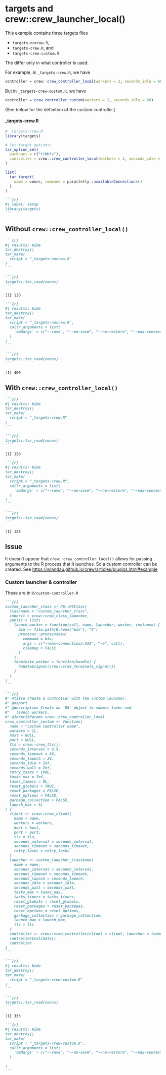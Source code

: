 # targets and crew::crew_launcher_local()


This example contains three targets files

- `targets-nocrew.R`,
- `targets-crew.R`, and
- `targets-crew-custom.R`

The differ only in what controller is used.

For example, in `_targets-crew.R`, we have

``` r
controller = crew::crew_controller_local(workers = 2, seconds_idle = 60)
```

But in `_targets-crew-custom.R`, we have

``` r
controller = crew_controller_custom(workers = 2, seconds_idle = 60)
```

(See below for the definition of the custom controller.)

#### \_targets-crew.R

``` r
# _targets-crew.R
library(targets)

# Set target options:
tar_option_set(
  packages = c("tibble"), 
  controller = crew::crew_controller_local(workers = 2, seconds_idle = 60)
)

list(
  tar_target(
    name = conns, command = parallelly::availableConnections()
  )
)
```

```` markdown
```{r}
#| label: setup
library(targets)
```
````

## Without `crew::crew_controller_local()`

```` markdown
```{r}
#| results: hide
tar_destroy()
tar_make(
  script = "_targets-nocrew.R"
)
```
````

```` markdown
```{r}
targets::tar_read(conns)
```
````

    [1] 128

```` markdown
```{r}
#| results: hide
tar_destroy()
tar_make(
  script = "_targets-nocrew.R",
  callr_arguments = list(
    'cmdargs' = c("--save", "--no-save", "--no-restore", "--max-connections=400")
  )
)
```
````

```` markdown
```{r}
targets::tar_read(conns)
```
````

    [1] 400

## With `crew::crew_controller_local()`

```` markdown
```{r}
#| results: hide
tar_destroy()
tar_make(
  script = "_targets-crew.R"
)
```
````

```` markdown
```{r}
targets::tar_read(conns)
```
````

    [1] 128

```` markdown
```{r}
#| results: hide
tar_destroy()
tar_make(
  script = "_targets-crew.R",
  callr_arguments = list(
    'cmdargs' = c("--save", "--no-save", "--no-restore", "--max-connections=400")
  )
)
```
````

```` markdown
```{r}
targets::tar_read(conns)
```
````

    [1] 128

## Issue

It doesn’t appear that `crew::crew_controller_local()` allows for
passing arguments to the R process that it launches. So a custom
controller can be created. See
<https://wlandau.github.io/crew/articles/plugins.html#example>

### Custom launcher & controller

These are in `R/custom-controller.R`

```` markdown
```{r}
custom_launcher_class <- R6::R6Class(
  classname = "custom_launcher_class",
  inherit = crew::crew_class_launcher,
  public = list(
    launch_worker = function(call, name, launcher, worker, instance) {
      bin <- file.path(R.home("bin"), "R")
      processx::process$new(
        command = bin,
        args = c("--max-connections=333", "-e", call),
        cleanup = FALSE
      )
    },
    terminate_worker = function(handle) {
      handle$signal(crew::crew_terminate_signal())
    }
  )
)
```
````

```` markdown
```{r}
#' @title Create a controller with the custom launcher.
#' @export
#' @description Create an `R6` object to submit tasks and
#'   launch workers.
#' @inheritParams crew::crew_controller_local
crew_controller_custom <- function(
  name = "custom controller name",
  workers = 1L,
  host = NULL,
  port = NULL,
  tls = crew::crew_tls(),
  seconds_interval = 0.5,
  seconds_timeout = 30,
  seconds_launch = 30,
  seconds_idle = Inf,
  seconds_wall = Inf,
  retry_tasks = TRUE,
  tasks_max = Inf,
  tasks_timers = 0L,
  reset_globals = TRUE,
  reset_packages = FALSE,
  reset_options = FALSE,
  garbage_collection = FALSE,
  launch_max = 5L
) {
  client <- crew::crew_client(
    name = name,
    workers = workers,
    host = host,
    port = port,
    tls = tls,
    seconds_interval = seconds_interval,
    seconds_timeout = seconds_timeout,
    retry_tasks = retry_tasks
  )
  launcher <- custom_launcher_class$new(
    name = name,
    seconds_interval = seconds_interval,
    seconds_timeout = seconds_timeout,
    seconds_launch = seconds_launch,
    seconds_idle = seconds_idle,
    seconds_wall = seconds_wall,
    tasks_max = tasks_max,
    tasks_timers = tasks_timers,
    reset_globals = reset_globals,
    reset_packages = reset_packages,
    reset_options = reset_options,
    garbage_collection = garbage_collection,
    launch_max = launch_max,
    tls = tls
  )
  controller <- crew::crew_controller(client = client, launcher = launcher)
  controller$validate()
  controller
}
```
````

```` markdown
```{r}
#| results: hide
tar_destroy()
tar_make(
  script = "_targets-crew-custom.R"
)
```
````

```` markdown
```{r}
targets::tar_read(conns)
```
````

    [1] 333

```` markdown
```{r}
#| results: hide
tar_destroy()
tar_make(
  script = "_targets-crew-custom.R",
  callr_arguments = list(
    'cmdargs' = c("--save", "--no-save", "--no-restore", "--max-connections=400")
  )
  
)
```
````
